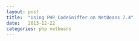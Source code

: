 ```yaml
---
layout: post
title:  "Using PHP_CodeSniffer on NetBeans 7.4"
date:   2013-12-22
categories: php netbeans
---
```

